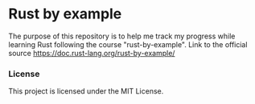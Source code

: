 # Rust by example

The purpose of this repository is to help me track my progress while learning Rust following the course "rust-by-example". Link to the official source 
https://doc.rust-lang.org/rust-by-example/

### License

This project is licensed under the MIT License.
